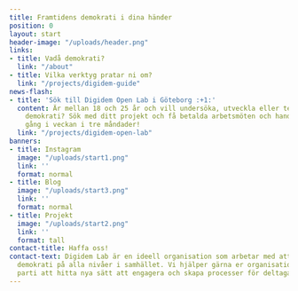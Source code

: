 ```yaml
---
title: Framtidens demokrati i dina händer
position: 0
layout: start
header-image: "/uploads/header.png"
links:
- title: Vadå demokrati?
  link: "/about"
- title: Vilka verktyg pratar ni om?
  link: "/projects/digidem-guide"
news-flash:
- title: 'Sök till Digidem Open Lab i Göteborg :+1:'
  content: Är mellan 18 och 25 år och vill undersöka, utveckla eller testa deltagande
    demokrati? Sök med ditt projekt och få betalda arbetsmöten och handledning en
    gång i veckan i tre måndader!
  link: "/projects/digidem-open-lab"
banners:
- title: Instagram
  image: "/uploads/start1.png"
  link: ''
  format: normal
- title: Blog
  image: "/uploads/start3.png"
  link: ''
  format: normal
- title: Projekt
  image: "/uploads/start2.png"
  link: ''
  format: tall
contact-title: Haffa oss!
contact-text: Digidem Lab är en ideell organisation som arbetar med att främja deltagande
  demokrati på alla nivåer i samhället. Vi hjälper gärna er organisation, kommun eller
  parti att hitta nya sätt att engagera och skapa processer för deltagande.
---
```

